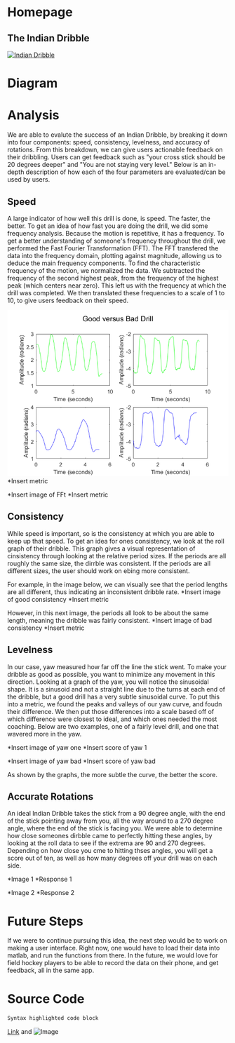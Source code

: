 # Homepage  
## The Indian Dribble
[![Indian Dribble](https://img.youtube.com/vi/1vc94igXQo/0.jpg)](https://www.youtube.com/watch?v=-1vc94igXQo)
# Diagram
# Analysis
We are able to evalute the success of an Indian Dribble, by breaking it down into four components: speed, consistency, levelness, and accuracy of rotations. From this breakdown, we can give users actionable feedback on their dribbling. Users can get feedback such as "your cross stick should be 20 degrees deeper" and "You are not staying very level." Below is an in-depth description of how each of the four parameters are evaluated/can be used by users.

## Speed
A large indicator of how well this drill is done, is speed. The faster, the better. To get an idea of how fast you are doing the drill, we did some frequency analysis. Because the motion is repetitive, it has a frequency. To get a better understanding of someone's frequency throughout the drill, we performed the Fast Fourier Transformation (FFT). The FFT transfered the data into the frequency domain, plotting against magnitude, allowing us to deduce the main frequency components. To find the characteristic frequency of the motion, we normalized the data. We subtracted the frequency of the second highest peak, from the frequency of the highest peak (which centers near zero). This left us with the frequency at which the drill was completed. We then translated these frequencies to a scale of 1 to 10, to give users feedback on their speed.

![](./grace_graph.png)
*Insert metric

*Insert image of FFt
*Insert metric

## Consistency
While speed is important, so is the consistency at which you are able to keep up that speed. To get an idea for ones consistency, we look at the roll graph of their dribble. This graph gives a visual representation of cinsistency through looking at the relative period sizes. If the periods are all roughly the same size, the dirrble was consistent. If the periods are all different sizes, the user should work on ebing more consistent.

For example, in the image below, we can visually see that the period lengths are all different, thus indicating an inconsistent dribble rate.
*Insert image of good consistency
*Insert metric

However, in this next image, the periods all look to be about the same length, meaning the dribble was fairly consistent.
*Insert image of bad consistency
*Insert metric

## Levelness
In our case, yaw measured how far off the line the stick went. To make your dribble as good as possible, you want to minimize any movement in this direction. Looking at a graph of the yaw, you will notice the sinusoidal shape. It is a sinusoid and not a straight line due to the turns at each end of the dribble, but a good drill has a very subtle sinusoidal curve. To put this into a metric, we found the peaks and valleys of our yaw curve, and foudn their difference. We then put those differences into a scale based off of which difference were closest to ideal, and which ones needed the most coaching. Below are two examples, one of a fairly level drill, and one that wavered more in the yaw.

*Insert image of yaw one
*Insert score of yaw 1

*Insert image of yaw bad
*Insert score of yaw bad

As shown by the graphs, the more subtle the curve, the better the score.

## Accurate Rotations
An ideal Indian Dribble takes the stick from a 90 degree angle, with the end of the stick pointing away from you, all the way around to a 270 degree angle, where the end of the stick is facing you. We were able to determine how close someones dirbble came to perfectly hitting these angles, by looking at the roll data to see if the extrema are 90 and 270 degrees. Depending on how close you cme to hitting thses angles, you will get a score out of ten, as well as how many degrees off your drill was on each side.

*Image 1
*Response 1

*Image 2
*Response 2

# Future Steps
If we were to continue pursuing this idea, the next step would be to work on making a user interface. Right now, one would have to load their data into matlab, and run the functions from there. In the future, we would love for field hockey players to be able to record the data on their phone, and get feedback, all in the same app.

# Source Code
```markdown
Syntax highlighted code block
```
[Link](url) and ![Image](src)

    
